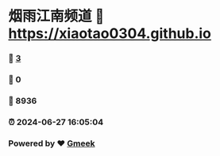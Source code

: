 # 烟雨江南频道 :link: https://xiaotao0304.github.io 
### :page_facing_up: [3](https://xiaotao0304.github.io/tag.html) 
### :speech_balloon: 0 
### :hibiscus: 8936 
### :alarm_clock: 2024-06-27 16:05:04 
### Powered by :heart: [Gmeek](https://github.com/Meekdai/Gmeek)
